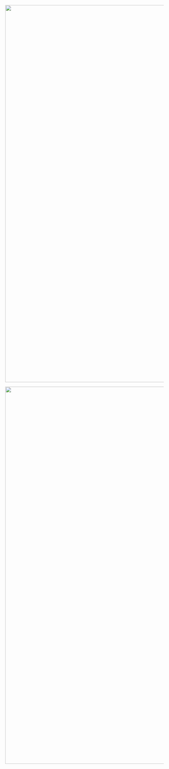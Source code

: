 </p>
<p align="center">  
<img src="https://www.hackerrank.com/certificates/4b7411ae064c" width="1200">
<p/>

</p>
<p align="center">  
<img src="https://www.hackerrank.com/certificates/22ecc6ae8bcc" width="1200">
<p/>